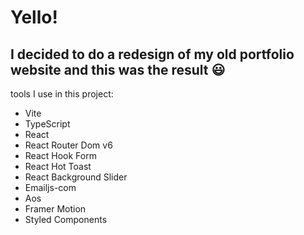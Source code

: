# Yello!

## I decided to do a redesign of my old portfolio website and this was the result 😃

tools I use in this project:

 - Vite
 - TypeScript
 - React
 - React Router Dom v6 
 - React Hook Form
 - React Hot Toast
 - React Background Slider
 - Emailjs-com
 - Aos
 - Framer Motion
 - Styled Components
 
